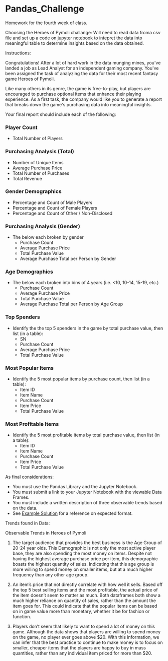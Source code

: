 # Pandas_Challenge
Homework for the fourth week of class. 

Choosing the Heroes of Pymoli challange:
Will need to read data froma  csv file and set up a code on jupyter notebook to intepret the data into meaningful table to determine insights based on the data obtained.

Instructions: 

Congratulations! After a lot of hard work in the data munging mines, you've landed a job as Lead Analyst for an independent gaming company. You've been assigned the task of analyzing the data for their most recent fantasy game Heroes of Pymoli.

Like many others in its genre, the game is free-to-play, but players are encouraged to purchase optional items that enhance their playing experience. As a first task, the company would like you to generate a report that breaks down the game's purchasing data into meaningful insights.

Your final report should include each of the following:

### Player Count

* Total Number of Players

### Purchasing Analysis (Total)

* Number of Unique Items
* Average Purchase Price
* Total Number of Purchases
* Total Revenue

### Gender Demographics

* Percentage and Count of Male Players
* Percentage and Count of Female Players
* Percentage and Count of Other / Non-Disclosed

### Purchasing Analysis (Gender)

* The below each broken by gender
  * Purchase Count
  * Average Purchase Price
  * Total Purchase Value
  * Average Purchase Total per Person by Gender

### Age Demographics

* The below each broken into bins of 4 years (i.e. &lt;10, 10-14, 15-19, etc.)
  * Purchase Count
  * Average Purchase Price
  * Total Purchase Value
  * Average Purchase Total per Person by Age Group

### Top Spenders

* Identify the the top 5 spenders in the game by total purchase value, then list (in a table):
  * SN
  * Purchase Count
  * Average Purchase Price
  * Total Purchase Value

### Most Popular Items

* Identify the 5 most popular items by purchase count, then list (in a table):
  * Item ID
  * Item Name
  * Purchase Count
  * Item Price
  * Total Purchase Value

### Most Profitable Items

* Identify the 5 most profitable items by total purchase value, then list (in a table):
  * Item ID
  * Item Name
  * Purchase Count
  * Item Price
  * Total Purchase Value

As final considerations:

* You must use the Pandas Library and the Jupyter Notebook.
* You must submit a link to your Jupyter Notebook with the viewable Data Frames.
* You must include a written description of three observable trends based on the data.
* See [Example Solution](HeroesOfPymoli/HeroesOfPymoli_starter.ipynb) for a reference on expected format.


Trends found in Data:

Observable Trends in Heroes of Pymoli
1.	The target audience that provides the best business is the Age Group of 20-24 year olds.
This Demographic is not only the most active player base, they are also spending the most money on items. Despite not having the highest average purchase price per item, this demographic boasts the highest quantity of sales. Indicating that this age group is more willing to spend money on smaller items, but at a much higher frequency than any other age group.

2.	An item’s price that not directly correlate with how well it sells.	
Based off the top 5 best selling items and the most profitable, the actual price of the item doesn’t seem to matter as much. Both dataframes both show a much higher reliance on quantity of sales, rather than the amount the item goes for. This could indicate that the popular items can be based on in game value more than monetary, whether it be for fashion or function.

3.	Players don’t seem that likely to want to spend a lot of money on this game.
Although the data shows that players are willing to spend money on the game, no player ever goes above $20. With this information, we can infer that the best practice to continue to make money is to focus on smaller, cheaper items that the players are happy to buy in mass quantities, rather than any individual item priced for more than $20.
